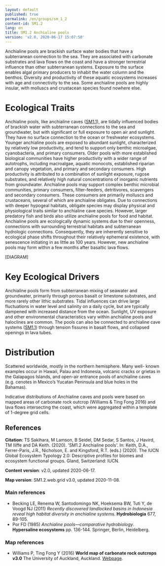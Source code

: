 ```yaml
---
layout: default
published: true
permalink: /en/groups/sm_1_2
content-id: SM1.2
lang: en
title: SM1.2 Anchialine pools
version: 'v2.0, 2020-06-17 15:07:50'
---
```


Anchialine pools are brackish surface water bodies that have a subterranean connection to the sea. They are associated with carbonate substrates and lava flows on the coast and have a stronger terrestrial influence than other subterranean systems. Exposure to the surface enables algal primary producers to inhabit the water column and the benthos. Diversity and productivity of these aquatic ecosystems increases with age and connectivity to the sea. Some anchialine pools are highly insular, with molluscs and crustacean species found nowhere else.

# Ecological Traits
 
Anchialine pools, like anchialine caves ([SM1.1](/explore/groups/SM1.1)), are tidally influenced bodies of brackish water with subterranean connections to the sea and groundwater, but with significant or full exposure to open air and sunlight. They have no surface connection to the ocean or freshwater ecosystems. Younger anchialine pools are exposed to abundant sunlight, characterized by relatively low productivity, and tend to support only benthic microalgae, cyanobacteria, and primary consumers. Older pools with more established biological communities have higher productivity with a wider range of autotrophs, including macroalgae, aquatic monocots, established riparian and canopy vegetation, and primary and secondary consumers. High productivity is attributed to a combination of sunlight exposure, rugose substrates, and relatively high natural concentrations of inorganic nutrients from groundwater. Anchialine pools may support complex benthic microbial communities, primary consumers, filter-feeders, detritivores, scavengers and secondary consumers. These consumers are primarily molluscs and crustaceans, several of which are anchialine obligates. Due to connections with deeper hypogeal habitats, obligate species may display physical and physiological traits similar to anchialine cave species. However, larger predatory fish and birds also utilize anchialine pools for food and habitat. Anchialine pools are ecologically dynamic systems due to their openness, connections with surrounding terrestrial habitats and subterranean hydrologic connections. Consequently, they are inherently sensitive to ecological phase shifts throughout their relatively ephemeral existence, with senescence initiating in as little as 100 years. However, new anchialine pools may form within a few months after basaltic lava flows. 

[DIAGRAM]

# Key Ecological Drivers
 
Anchialine pools form from subterranean mixing of seawater and groundwater, primarily through porous basalt or limestone substrates, and more rarely other lithic substrates. Tidal influences can drive large fluctuations in water level and salinity on a daily cycle, but are typically dampened with increased distance from the ocean. Sunlight, UV exposure and other environmental characteristics vary within anchialine pools and haloclines are common. The pools can also be connected to anchialine cave systems ([SM1.1](/explore/groups/SM1.1)) through tension fissures in basalt flows, and collapsed openings in lava tubes. 
 
# Distribution
 
Scattered worldwide, mostly in the northern hemisphere. Many well- known examples occur in Hawaii, Palau and Indonesia, volcanic cracks or grietas in the Galapagos Islands, and open-air entrance pools of anchialine caves (e.g. cenotes in Mexico’s Yucatan Peninsula and blue holes in the Bahamas).

Indicative distributions of Anchialine caves and pools were based on mapped areas of carbonate rock outcrop (Williams & Ting Fong 2016) and lava flows intersecting the coast, which were aggregated within a template of 1-degree grid cells.

## References

**Citation**: TS Sakihara, M Lamson, B Seidel, DM Sedar, S Santos, J Havird, TM Iliffe and DA Keith. (2020). 'SM1.2 Anchialine pools'. In: Keith, D.A., Ferrer-Paris, J.R., Nicholson, E. and Kingsford, R.T. (eds.) (2020). The IUCN Global Ecosystem Typology 2.0: Descriptive profiles for biomes and ecosystem functional groups. Gland, Switzerland: IUCN.

**Content version**: v2.0, updated 2020-06-17.

**Map version**: SM1.2.web.grid v3.0, updated 2020-11-08.

### Main references
* Becking LE, Renema W, Santodomingo NK, Hoeksema BW, Tuti Y, de Voogd NJ (2011) *Recently discovered landlocked basins in Indonesia reveal high habitat diversity in anchialine systems*. **Hydrobiologia** 677, 89-105.
* Por FD (1985) *Anchialine pools—comparative hydrobiology*. **Hypersaline ecosystems**  pp. 136-144. Springer, Berlin, Heidelberg.

### Map references
* Williams P, Ting Fong Y  (2016) **World map of carbonate rock outcrops v3.0** The University of Auckland, Auckland. [Webpage](https://www.fos.auckland.ac.nz/our_research/karst/).
